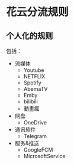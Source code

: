# 花云分流规则
## 个人化的规则
包括：
- 流媒体
  - Youtube
  - NETFLIX
  - Spotify
  - AbemaTV
  - Emby
  - bilibili
  - 動畫瘋
- 网盘
  - OneDrive
- 通讯软件
  - Telegram
- 服务&推送
  - GoogleFCM
  - MicrosoftService 
